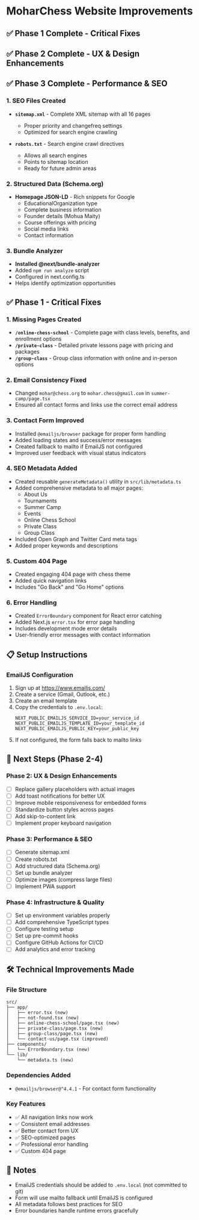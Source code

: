 # MoharChess Website Improvements

## ✅ Phase 1 Complete - Critical Fixes

## ✅ Phase 2 Complete - UX & Design Enhancements

## ✅ Phase 3 Complete - Performance & SEO

### 1. SEO Files Created
- **`sitemap.xml`** - Complete XML sitemap with all 16 pages
  - Proper priority and changefreq settings
  - Optimized for search engine crawling

- **`robots.txt`** - Search engine crawl directives
  - Allows all search engines
  - Points to sitemap location
  - Ready for future admin areas

### 2. Structured Data (Schema.org)
- **Homepage JSON-LD** - Rich snippets for Google
  - EducationalOrganization type
  - Complete business information
  - Founder details (Mohua Maity)
  - Course offerings with pricing
  - Social media links
  - Contact information

### 3. Bundle Analyzer
- **Installed @next/bundle-analyzer**
- Added `npm run analyze` script
- Configured in next.config.ts
- Helps identify optimization opportunities

## ✅ Phase 1 - Critical Fixes

### 1. Missing Pages Created
- **`/online-chess-school`** - Complete page with class levels, benefits, and enrollment options
- **`/private-class`** - Detailed private lessons page with pricing and packages
- **`/group-class`** - Group class information with online and in-person options

### 2. Email Consistency Fixed
- Changed `mohar@chess.org` to `mohar.chess@gmail.com` in `summer-camp/page.tsx`
- Ensured all contact forms and links use the correct email address

### 3. Contact Form Improved
- Installed `@emailjs/browser` package for proper form handling
- Added loading states and success/error messages
- Created fallback to mailto if EmailJS not configured
- Improved user feedback with visual status indicators

### 4. SEO Metadata Added
- Created reusable `generateMetadata()` utility in `src/lib/metadata.ts`
- Added comprehensive metadata to all major pages:
  - About Us
  - Tournaments
  - Summer Camp
  - Events
  - Online Chess School
  - Private Class
  - Group Class
- Included Open Graph and Twitter Card meta tags
- Added proper keywords and descriptions

### 5. Custom 404 Page
- Created engaging 404 page with chess theme
- Added quick navigation links
- Includes "Go Back" and "Go Home" options

### 6. Error Handling
- Created `ErrorBoundary` component for React error catching
- Added Next.js `error.tsx` for error page handling
- Includes development mode error details
- User-friendly error messages with contact information

## 📋 Setup Instructions

### EmailJS Configuration
1. Sign up at https://www.emailjs.com/
2. Create a service (Gmail, Outlook, etc.)
3. Create an email template
4. Copy the credentials to `.env.local`:
   ```env
   NEXT_PUBLIC_EMAILJS_SERVICE_ID=your_service_id
   NEXT_PUBLIC_EMAILJS_TEMPLATE_ID=your_template_id
   NEXT_PUBLIC_EMAILJS_PUBLIC_KEY=your_public_key
   ```
5. If not configured, the form falls back to mailto links

## 🎯 Next Steps (Phase 2-4)

### Phase 2: UX & Design Enhancements
- [ ] Replace gallery placeholders with actual images
- [ ] Add toast notifications for better UX
- [ ] Improve mobile responsiveness for embedded forms
- [ ] Standardize button styles across pages
- [ ] Add skip-to-content link
- [ ] Implement proper keyboard navigation

### Phase 3: Performance & SEO
- [ ] Generate sitemap.xml
- [ ] Create robots.txt
- [ ] Add structured data (Schema.org)
- [ ] Set up bundle analyzer
- [ ] Optimize images (compress large files)
- [ ] Implement PWA support

### Phase 4: Infrastructure & Quality
- [ ] Set up environment variables properly
- [ ] Add comprehensive TypeScript types
- [ ] Configure testing setup
- [ ] Set up pre-commit hooks
- [ ] Configure GitHub Actions for CI/CD
- [ ] Add analytics and error tracking

## 🛠️ Technical Improvements Made

### File Structure
```
src/
├── app/
│   ├── error.tsx (new)
│   ├── not-found.tsx (new)
│   ├── online-chess-school/page.tsx (new)
│   ├── private-class/page.tsx (new)
│   ├── group-class/page.tsx (new)
│   └── contact-us/page.tsx (improved)
├── components/
│   └── ErrorBoundary.tsx (new)
└── lib/
    └── metadata.ts (new)
```

### Dependencies Added
- `@emailjs/browser@^4.4.1` - For contact form functionality

### Key Features
- ✅ All navigation links now work
- ✅ Consistent email addresses
- ✅ Better contact form UX
- ✅ SEO-optimized pages
- ✅ Professional error handling
- ✅ Custom 404 page

## 📝 Notes
- EmailJS credentials should be added to `.env.local` (not committed to git)
- Form will use mailto fallback until EmailJS is configured
- All metadata follows best practices for SEO
- Error boundaries handle runtime errors gracefully
